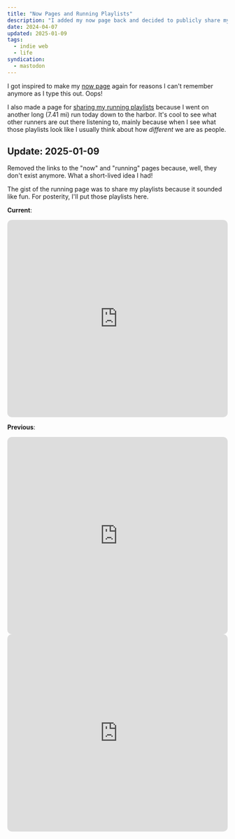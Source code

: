 ```yaml
---
title: "Now Pages and Running Playlists"
description: "I added my now page back and decided to publicly share my running playlists."
date: 2024-04-07
updated: 2025-01-09
tags:
  - indie web
  - life
syndication:
  - mastodon
---
```


<!-- @format -->

I got inspired to make my [now page]("") again for reasons I can't remember anymore as I type this out. Oops!

I also made a page for [sharing my running playlists]("") because I went on another long (7.41 mi) run today down to the harbor. It's cool to see what other runners are out there listening to, mainly because when I see what those playlists look like I usually think about how _different_ we are as people.

## Update: 2025-01-09

Removed the links to the "now" and "running" pages because, well, they don't exist anymore. What a short-lived idea I had!

The gist of the running page was to share my playlists because it sounded like fun. For posterity, I'll put those playlists here.

**Current**:

<iframe allow="autoplay *; encrypted-media *; fullscreen *; clipboard-write" frameborder="0" height="450" style="width:100%;max-width:660px;overflow:hidden;border-radius:10px;" sandbox="allow-forms allow-popups allow-same-origin allow-scripts allow-storage-access-by-user-activation allow-top-navigation-by-user-activation" src="https://embed.music.apple.com/us/playlist/run-v2/pl.u-leyllvAtMVzYRd1"></iframe>

**Previous**:

<iframe allow="autoplay *; encrypted-media *; fullscreen *; clipboard-write" frameborder="0" height="450" style="width:100%;max-width:660px;overflow:hidden;border-radius:10px;" sandbox="allow-forms allow-popups allow-same-origin allow-scripts allow-storage-access-by-user-activation allow-top-navigation-by-user-activation" src="https://embed.music.apple.com/us/playlist/run-v2/pl.u-leyll88cMVzYRd1"></iframe>

<iframe allow="autoplay *; encrypted-media *; fullscreen *; clipboard-write" frameborder="0" height="450" style="width:100%;max-width:660px;overflow:hidden;border-radius:10px;" sandbox="allow-forms allow-popups allow-same-origin allow-scripts allow-storage-access-by-user-activation allow-top-navigation-by-user-activation" src="https://embed.music.apple.com/us/playlist/run-forever/pl.u-RRbV082ImAV6bDL"></iframe>
